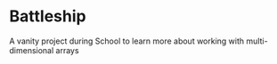 # Battleship
A vanity project during School to learn more about working with multi-dimensional arrays
